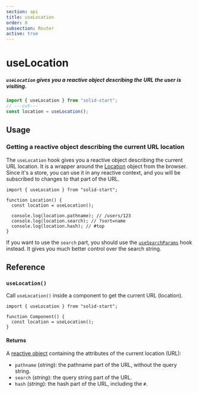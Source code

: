 ```yaml
---
section: api
title: useLocation
order: 8
subsection: Router
active: true
---
```


# useLocation

##### `useLocation` gives you a reactive object describing the URL the user is visiting.

<div class="text-lg">

```ts twoslash
import { useLocation } from "solid-start";
// ---cut---
const location = useLocation();
```

</div>

<table-of-contents></table-of-contents>

## Usage

### Getting a reactive object describing the current URL location

The `useLocation` hook gives you a reactive object describing the current URL location. It is a wrapper around the [Location](https://developer.mozilla.org/en-US/docs/Web/API/Location) object from the browser. Since it's a store, you can use it in any reactive context, and you will be subscribed to changes to that part of the URL.

```tsx twoslash {4,6}
import { useLocation } from "solid-start";

function Location() {
  const location = useLocation();

  console.log(location.pathname); // /users/123
  console.log(location.search); // ?sort=name
  console.log(location.hash); // #top
}
```

If you want to use the `search` part, you should use the [`useSearchParams`][usesearchparams] hook instead. It gives you much better control over the search string.

## Reference

### `useLocation()`

Call `useLocation()` inside a component to get the current URL (location).

```tsx twoslash
import { useLocation } from "solid-start";

function Component() {
  const location = useLocation();
}
```

#### Returns

A [reactive object][reactivity] containing the attributes of the current location (URL):

- `pathname` (_string_): the pathname part of the URL, without the query string.
- `search` (_string_): the query string part of the URL.
- `hash` (_string_): the hash part of the URL, including the `#`.

[reactivity]: /api/reactivity
[usesearchparams]: /api/useSearchParams
